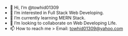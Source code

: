 - 👋 Hi, I’m @towhid01309
- 👀 I’m interested in Full Stack Web Developing.
- 🌱 I’m currently learning MERN Stack.
- 💞️ I’m looking to collaborate on Web Developing Life.
- 📫 How to reach me > Email: towhid01309@yahoo.com

<!---
towhid01309/towhid01309 is a ✨ special ✨ repository because its `README.md` (this file) appears on your GitHub profile.
You can click the Preview link to take a look at your changes.
--->

